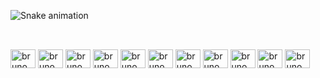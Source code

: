 ![Snake animation](https://github.com/brunomotadev/brunomotadev/blob/output/github-contribution-grid-snake.svg)
<!-- generated with [Platane/snk](https://github.com/Platane/snk)_ -->

<!--



<div>
    <img height="160em" src="https://github-readme-stats.vercel.app/api?username=brunomotadev&show_icons=true&theme=midnight-purple&include_all_commits=true&count_private=true&hide_title=true">
    <img height="160em" src="https://github-readme-stats.vercel.app/api/top-langs/?username=brunomotadev&layout=compact&langs_count=16&theme=midnight-purple&hide_title=true">
</div>

-->

<!-- generated with [anuraghazra/github-readme-stats](https://github.com/anuraghazra/github-readme-stats) -->

##

<div style="display: inline-block" ><br>
    <img align="center" alt="brunomotadev-csharp" height="30" width="40" src="https://raw.githubusercontent.com/brunomotadev/brunomotadev/main/assets/icons-devicons/csharp-original.svg">
    <img align="center" alt="brunomotadev-dotnet" height="30" width="40" src="https://raw.githubusercontent.com/brunomotadev/brunomotadev/main/assets/icons-devicons/dot-net-original.svg">
    <img align="center" alt="brunomotadev-docker" height="30" width="40" src="https://raw.githubusercontent.com/brunomotadev/brunomotadev/main/assets/icons-devicons/docker-original.svg">
    <img align="center" alt="brunomotadev-typescript" height="30" width="40" src="https://raw.githubusercontent.com/brunomotadev/brunomotadev/main/assets/icons-devicons/typescript-original.svg">
    <img align="center" alt="brunomotadev-javascript" height="30" width="40" src="https://raw.githubusercontent.com/brunomotadev/brunomotadev/main/assets/icons-devicons/javascript-original.svg">
    <img align="center" alt="brunomotadev-html5" height="30" width="40" src="https://raw.githubusercontent.com/brunomotadev/brunomotadev/main/assets/icons-devicons/html5-original.svg">
    <img align="center" alt="brunomotadev-css3" height="30" width="40" src="https://raw.githubusercontent.com/brunomotadev/brunomotadev/main/assets/icons-devicons/css3-original.svg">
    <img align="center" alt="brunomotadev-angular" height="30" width="40" src="https://raw.githubusercontent.com/brunomotadev/brunomotadev/main/assets/icons-devicons/angularjs-original.svg">
    <img align="center" alt="brunomotadev-bootstrap" height="30" width="40" src="https://raw.githubusercontent.com/brunomotadev/brunomotadev/main/assets/icons-devicons/bootstrap-plain.svg">
    <img align="center" alt="brunomotadev-windows" height="30" width="40" src="https://raw.githubusercontent.com/brunomotadev/brunomotadev/main/assets/icons-devicons/windows8-original.svg">
    <img align="center" alt="brunomotadev-linux" height="30" width="40" src="https://raw.githubusercontent.com/brunomotadev/brunomotadev/main/assets/icons-devicons/linux-original.svg">
</div>

<!-- generated with [devicon](https://devicon.dev/) -->



<!--
**brunomotadev/brunomotadev** is a ✨ _special_ ✨ repository because its `README.md` (this file) appears on your GitHub profile.

Here are some ideas to get you started:

- 🔭 I’m currently working on ...
- 🌱 I’m currently learning ...
- 👯 I’m looking to collaborate on ...
- 🤔 I’m looking for help with ...
- 💬 Ask me about ...
- 📫 How to reach me: ...
- 😄 Pronouns: ...
- ⚡ Fun fact: ...
-->
